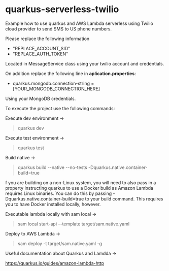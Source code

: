 # quarkus-serverless-twilio
Example how to use quarkus and AWS Lambda serverless using Twilio cloud provider to send SMS to US phone numbers.

Please replace the following information

- "REPLACE_ACCOUNT_SID"
- "REPLACE_AUTH_TOKEN"

Located in MessageService class using your twilio account and credentials.

On addition replace the following line in **aplication.properties**:

- quarkus.mongodb.connection-string = [YOUR_MONGODB_CONNECTION_HERE]

Using your MongoDB credentials.

To execute the project use the following commands:

Execute dev environment ->
> quarkus dev

Execute test environment ->
> quarkus test

Build native ->

> quarkus build --native --no-tests -Dquarkus.native.container-build=true

f you are building on a non-Linux system, you will need to also pass in a property instructing quarkus to use a Docker build as Amazon Lambda requires Linux binaries. You can do this by passing -Dquarkus.native.container-build=true to your build command. This requires you to have Docker installed locally, however.

Executable lambda locally with sam local ->

> sam local start-api --template target/sam.native.yaml

Deploy to AWS Lambda ->

> sam deploy -t target/sam.native.yaml -g

Useful documentation about Quarkus and Lamdda ->

https://quarkus.io/guides/amazon-lambda-http
